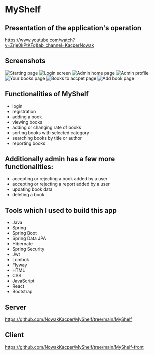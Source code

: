 # MyShelf

## Presentation of the application's operation
https://www.youtube.com/watch?v=Zrje0kPtKFg&ab_channel=KacperNowak

## Screenshots
![Starting page](https://github.com/NowakKacper/MyShelf/assets/87521449/7f6a1469-5921-41f7-a954-fddc555c2a56)
![Login screen](https://github.com/NowakKacper/MyShelf/assets/87521449/5968be2a-85d8-47b4-846d-45245c564d50)
![Admin home page](https://github.com/NowakKacper/MyShelf/assets/87521449/8f96e68a-7a50-4f72-9eaf-a3f9d9a5e6d2)
![Admin profile](https://github.com/NowakKacper/MyShelf/assets/87521449/0f6fe757-88bd-41bc-9393-49a15e5bacc5)
![Your books page](https://github.com/NowakKacper/MyShelf/assets/87521449/fe66b99a-60f4-4048-8157-e485ff843257)
![Books to accpet page](https://github.com/NowakKacper/MyShelf/assets/87521449/f0d9b554-214f-48c4-8e01-448f2e0e90da)
![Add book page](https://github.com/NowakKacper/MyShelf/assets/87521449/06031b32-28b9-42af-afc3-51fc0b665644)

## Functionalities of MyShelf
 - login  
 - registration 
 - adding a book 
 - viewing books 
 - adding or changing rate of books 
 - sorting books with selected category
 - searching books by title or author
 - reporting books
 
 ## Additionally admin has a few more functionalities: 
 - accepting or rejecting a book added by a user
 - accepting or rejecting a report added by a user  
 - updating book data 
 - deleting a book
 
 ## Tools which I used to build this app 
 - Java
 - Spring
 - Spring Boot
 - Spring Data JPA
 - Hibernate
 - Spring Security
 - Jwt
 - Lombok
 - Flyway
 - HTML
 - CSS
 - JavaScript
 - React
 - Bootstrap
 
 ## Server
 https://github.com/NowakKacper/MyShelf/tree/main/MyShelf

 ## Client
 https://github.com/NowakKacper/MyShelf/tree/main/MyShelf-front
 

